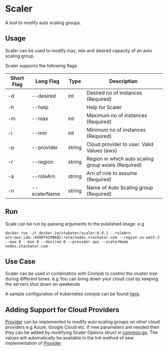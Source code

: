 # Scaler

A tool to modify auto scaling groups.

## Usage

Scaler can be used to modify max, min and desired capacity of an auto scaling group.

Scaler supports the following flags

|Short Flag|Long Flag|Type|Description|
|----------|---------|----|-----------|
|-d | --desired    | int    | Desired no of instances (Required)|
|-h | --help       |        | Help for Scaler|
|-m | --max        | int    | Maximum no of instances (Required)|
|-i | --min        | int    | Minimum no of instances (Required)|
|-p | --provider   | string | Cloud provider to user. Valid Values (aws)|
|-r | --region     | string | Region in which auto scaling group exists (Required)|
|-a | --roleArn    | string | Arn of role to assume (Required)|
|-n | --scalerName | string | Name of Auto Scaling group (Required)|

## Run

Scale can be run by passing arguments to the published image. e.g

```
docker run -it docker.io/stakater/scaler:0.0.1 --roleArn arn:aws:iam::449074299682:role/nodes.stackator.com --region us-west-2 --max 0 --min 0 --desired 0 --provider aws --scalerName nodes.stackator.com
```

## Use Case

Scaler can be used in combination with Cronjob to control the cluster size during different times. e.g You can bring down your cloud cost by keeping the servers shut down on weekends

A sample configuration of kubernetes cronjob can be found [here](cronjob/example.yaml).

## Adding Support for Cloud Providers

[Provider](internal/pkg/providers/provider.go) can be implemented to modify auto scaling groups on other cloud providers e.g Azure, Google Cloud etc. If new parameters are needed then they can be added by modifying Scaler Options struct in [common.go](internal/pkg/cmd/common/common.go). The values will automatically be available in the Init method of new implementation of [Provider](internal/pkg/providers/provider.go)
